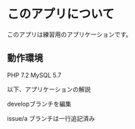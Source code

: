 # このアプリについて
このアプリは練習用のアプリケーションです。

## 動作環境

PHP 7.2
MySQL 5.7

以下、アプリケーションの解説

developブランチを編集
 
issue/a ブランチは一行追記済み